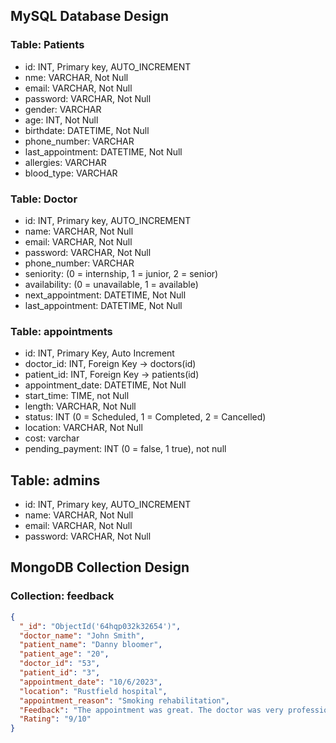 ## MySQL Database Design

### Table: Patients

- id: INT, Primary key, AUTO_INCREMENT
- nme: VARCHAR, Not Null
- email: VARCHAR, Not Null
- password: VARCHAR, Not Null
- gender: VARCHAR
- age: INT, Not Null
- birthdate: DATETIME, Not Null
- phone_number: VARCHAR
- last_appointment: DATETIME, Not Null
- allergies: VARCHAR
- blood_type: VARCHAR

### Table: Doctor

- id: INT, Primary key, AUTO_INCREMENT
- name: VARCHAR, Not Null
- email: VARCHAR, Not Null
- password: VARCHAR, Not Null
- phone_number: VARCHAR
- seniority: (0 = internship, 1 = junior, 2 = senior)
- availability: (0 = unavailable, 1 = available)
- next_appointment: DATETIME, Not Null
- last_appointment: DATETIME, Not Null

### Table: appointments

- id: INT, Primary Key, Auto Increment
- doctor_id: INT, Foreign Key → doctors(id)
- patient_id: INT, Foreign Key → patients(id)
- appointment_date: DATETIME, Not Null
- start_time: TIME, not Null
- length: VARCHAR, Not Null
- status: INT (0 = Scheduled, 1 = Completed, 2 = Cancelled)
- location: VARCHAR, Not Null
- cost: varchar
- pending_payment: INT (0 = false, 1 true), not null

## Table: admins

- id: INT, Primary key, AUTO_INCREMENT
- name: VARCHAR, Not Null
- email: VARCHAR, Not Null
- password: VARCHAR, Not Null

## MongoDB Collection Design

### Collection: feedback

```json
{
  "_id": "ObjectId('64hqp032k32654')",
  "doctor_name": "John Smith",
  "patient_name": "Danny bloomer",
  "patient_age": "20",
  "doctor_id": "53",
  "patient_id": "3",
  "appointment_date": "10/6/2023",
  "location": "Rustfield hospital",
  "appointment_reason": "Smoking rehabilitation",
  "Feedback": "The appointment was great. The doctor was very professional and polite.",
  "Rating": "9/10"
}
```
